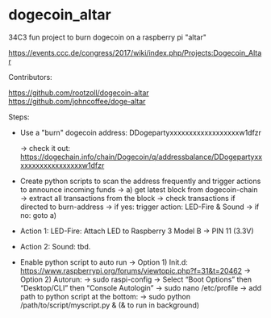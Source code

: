 # dogecoin_altar
34C3 fun project to burn dogecoin on a raspberry pi "altar"

https://events.ccc.de/congress/2017/wiki/index.php/Projects:Dogecoin_Altar

Contributors:

https://github.com/rootzoll/dogecoin-altar
https://github.com/johncoffee/doge-altar

Steps:

- Use a "burn" dogecoin address: DDogepartyxxxxxxxxxxxxxxxxxxw1dfzr

    -> check it out: https://dogechain.info/chain/Dogecoin/q/addressbalance/DDogepartyxxxxxxxxxxxxxxxxxxw1dfzr

- Create python scripts to scan the address frequently and trigger actions to announce incoming funds
    -> a) get latest block from dogecoin-chain
    -> extract all transactions from the block
    -> check transactions if directed to burn-address
    -> if yes: trigger action: LED-Fire & Sound
    -> if no: goto a)
    
- Action 1: LED-Fire: Attach LED to Raspberry 3 Model B
    -> PIN 11 (3.3V)
    
- Action 2: Sound: tbd.

- Enable python script to auto run
    -> Option 1) Init.d: https://www.raspberrypi.org/forums/viewtopic.php?f=31&t=20462
    -> Option 2) Autorun:
        -> sudo raspi-config -> Select “Boot Options” then “Desktop/CLI” then “Console Autologin”
        -> sudo nano /etc/profile -> add path to python script at the bottom:
            -> sudo python /path/to/script/myscript.py & (& to run in background)

